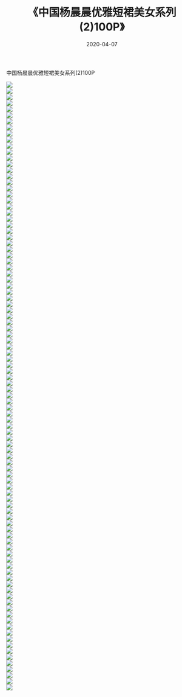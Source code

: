 ﻿---
layout: post
title:  《中国杨晨晨优雅短裙美女系列(2)100P》
date:   2020-04-07
img: http://img.660000.xyz/Sharelink/性感/2020/中国杨晨晨优雅短裙美女系列(2)100P/000.jpg
categories: [美女, 清纯, 唯美]
---

中国杨晨晨优雅短裙美女系列(2)100P

  ![](http://img.660000.xyz/Sharelink/性感/2020/中国杨晨晨优雅短裙美女系列(2)100P/001.jpg) <br> ![](http://img.660000.xyz/Sharelink/性感/2020/中国杨晨晨优雅短裙美女系列(2)100P/002.jpg) <br> ![](http://img.660000.xyz/Sharelink/性感/2020/中国杨晨晨优雅短裙美女系列(2)100P/003.jpg) <br> ![](http://img.660000.xyz/Sharelink/性感/2020/中国杨晨晨优雅短裙美女系列(2)100P/004.jpg) <br> ![](http://img.660000.xyz/Sharelink/性感/2020/中国杨晨晨优雅短裙美女系列(2)100P/005.jpg) <br> ![](http://img.660000.xyz/Sharelink/性感/2020/中国杨晨晨优雅短裙美女系列(2)100P/006.jpg) <br> ![](http://img.660000.xyz/Sharelink/性感/2020/中国杨晨晨优雅短裙美女系列(2)100P/007.jpg) <br> ![](http://img.660000.xyz/Sharelink/性感/2020/中国杨晨晨优雅短裙美女系列(2)100P/008.jpg) <br> ![](http://img.660000.xyz/Sharelink/性感/2020/中国杨晨晨优雅短裙美女系列(2)100P/009.jpg) <br> ![](http://img.660000.xyz/Sharelink/性感/2020/中国杨晨晨优雅短裙美女系列(2)100P/010.jpg) <br> ![](http://img.660000.xyz/Sharelink/性感/2020/中国杨晨晨优雅短裙美女系列(2)100P/011.jpg) <br> ![](http://img.660000.xyz/Sharelink/性感/2020/中国杨晨晨优雅短裙美女系列(2)100P/012.jpg) <br> ![](http://img.660000.xyz/Sharelink/性感/2020/中国杨晨晨优雅短裙美女系列(2)100P/013.jpg) <br> ![](http://img.660000.xyz/Sharelink/性感/2020/中国杨晨晨优雅短裙美女系列(2)100P/014.jpg) <br> ![](http://img.660000.xyz/Sharelink/性感/2020/中国杨晨晨优雅短裙美女系列(2)100P/015.jpg) <br> ![](http://img.660000.xyz/Sharelink/性感/2020/中国杨晨晨优雅短裙美女系列(2)100P/016.jpg) <br> ![](http://img.660000.xyz/Sharelink/性感/2020/中国杨晨晨优雅短裙美女系列(2)100P/017.jpg) <br> ![](http://img.660000.xyz/Sharelink/性感/2020/中国杨晨晨优雅短裙美女系列(2)100P/018.jpg) <br> ![](http://img.660000.xyz/Sharelink/性感/2020/中国杨晨晨优雅短裙美女系列(2)100P/019.jpg) <br> ![](http://img.660000.xyz/Sharelink/性感/2020/中国杨晨晨优雅短裙美女系列(2)100P/020.jpg) <br> ![](http://img.660000.xyz/Sharelink/性感/2020/中国杨晨晨优雅短裙美女系列(2)100P/021.jpg) <br> ![](http://img.660000.xyz/Sharelink/性感/2020/中国杨晨晨优雅短裙美女系列(2)100P/022.jpg) <br> ![](http://img.660000.xyz/Sharelink/性感/2020/中国杨晨晨优雅短裙美女系列(2)100P/023.jpg) <br> ![](http://img.660000.xyz/Sharelink/性感/2020/中国杨晨晨优雅短裙美女系列(2)100P/024.jpg) <br> ![](http://img.660000.xyz/Sharelink/性感/2020/中国杨晨晨优雅短裙美女系列(2)100P/025.jpg) <br> ![](http://img.660000.xyz/Sharelink/性感/2020/中国杨晨晨优雅短裙美女系列(2)100P/026.jpg) <br> ![](http://img.660000.xyz/Sharelink/性感/2020/中国杨晨晨优雅短裙美女系列(2)100P/027.jpg) <br> ![](http://img.660000.xyz/Sharelink/性感/2020/中国杨晨晨优雅短裙美女系列(2)100P/028.jpg) <br> ![](http://img.660000.xyz/Sharelink/性感/2020/中国杨晨晨优雅短裙美女系列(2)100P/029.jpg) <br> ![](http://img.660000.xyz/Sharelink/性感/2020/中国杨晨晨优雅短裙美女系列(2)100P/030.jpg) <br> ![](http://img.660000.xyz/Sharelink/性感/2020/中国杨晨晨优雅短裙美女系列(2)100P/031.jpg) <br> ![](http://img.660000.xyz/Sharelink/性感/2020/中国杨晨晨优雅短裙美女系列(2)100P/032.jpg) <br> ![](http://img.660000.xyz/Sharelink/性感/2020/中国杨晨晨优雅短裙美女系列(2)100P/033.jpg) <br> ![](http://img.660000.xyz/Sharelink/性感/2020/中国杨晨晨优雅短裙美女系列(2)100P/034.jpg) <br> ![](http://img.660000.xyz/Sharelink/性感/2020/中国杨晨晨优雅短裙美女系列(2)100P/035.jpg) <br> ![](http://img.660000.xyz/Sharelink/性感/2020/中国杨晨晨优雅短裙美女系列(2)100P/036.jpg) <br> ![](http://img.660000.xyz/Sharelink/性感/2020/中国杨晨晨优雅短裙美女系列(2)100P/037.jpg) <br> ![](http://img.660000.xyz/Sharelink/性感/2020/中国杨晨晨优雅短裙美女系列(2)100P/038.jpg) <br> ![](http://img.660000.xyz/Sharelink/性感/2020/中国杨晨晨优雅短裙美女系列(2)100P/039.jpg) <br> ![](http://img.660000.xyz/Sharelink/性感/2020/中国杨晨晨优雅短裙美女系列(2)100P/040.jpg) <br> ![](http://img.660000.xyz/Sharelink/性感/2020/中国杨晨晨优雅短裙美女系列(2)100P/041.jpg) <br> ![](http://img.660000.xyz/Sharelink/性感/2020/中国杨晨晨优雅短裙美女系列(2)100P/042.jpg) <br> ![](http://img.660000.xyz/Sharelink/性感/2020/中国杨晨晨优雅短裙美女系列(2)100P/043.jpg) <br> ![](http://img.660000.xyz/Sharelink/性感/2020/中国杨晨晨优雅短裙美女系列(2)100P/044.jpg) <br> ![](http://img.660000.xyz/Sharelink/性感/2020/中国杨晨晨优雅短裙美女系列(2)100P/045.jpg) <br> ![](http://img.660000.xyz/Sharelink/性感/2020/中国杨晨晨优雅短裙美女系列(2)100P/046.jpg) <br> ![](http://img.660000.xyz/Sharelink/性感/2020/中国杨晨晨优雅短裙美女系列(2)100P/047.jpg) <br> ![](http://img.660000.xyz/Sharelink/性感/2020/中国杨晨晨优雅短裙美女系列(2)100P/048.jpg) <br> ![](http://img.660000.xyz/Sharelink/性感/2020/中国杨晨晨优雅短裙美女系列(2)100P/049.jpg) <br> ![](http://img.660000.xyz/Sharelink/性感/2020/中国杨晨晨优雅短裙美女系列(2)100P/050.jpg) <br> ![](http://img.660000.xyz/Sharelink/性感/2020/中国杨晨晨优雅短裙美女系列(2)100P/051.jpg) <br> ![](http://img.660000.xyz/Sharelink/性感/2020/中国杨晨晨优雅短裙美女系列(2)100P/052.jpg) <br> ![](http://img.660000.xyz/Sharelink/性感/2020/中国杨晨晨优雅短裙美女系列(2)100P/053.jpg) <br> ![](http://img.660000.xyz/Sharelink/性感/2020/中国杨晨晨优雅短裙美女系列(2)100P/054.jpg) <br> ![](http://img.660000.xyz/Sharelink/性感/2020/中国杨晨晨优雅短裙美女系列(2)100P/055.jpg) <br> ![](http://img.660000.xyz/Sharelink/性感/2020/中国杨晨晨优雅短裙美女系列(2)100P/056.jpg) <br> ![](http://img.660000.xyz/Sharelink/性感/2020/中国杨晨晨优雅短裙美女系列(2)100P/057.jpg) <br> ![](http://img.660000.xyz/Sharelink/性感/2020/中国杨晨晨优雅短裙美女系列(2)100P/058.jpg) <br> ![](http://img.660000.xyz/Sharelink/性感/2020/中国杨晨晨优雅短裙美女系列(2)100P/059.jpg) <br> ![](http://img.660000.xyz/Sharelink/性感/2020/中国杨晨晨优雅短裙美女系列(2)100P/060.jpg) <br> ![](http://img.660000.xyz/Sharelink/性感/2020/中国杨晨晨优雅短裙美女系列(2)100P/061.jpg) <br> ![](http://img.660000.xyz/Sharelink/性感/2020/中国杨晨晨优雅短裙美女系列(2)100P/062.jpg) <br> ![](http://img.660000.xyz/Sharelink/性感/2020/中国杨晨晨优雅短裙美女系列(2)100P/063.jpg) <br> ![](http://img.660000.xyz/Sharelink/性感/2020/中国杨晨晨优雅短裙美女系列(2)100P/064.jpg) <br> ![](http://img.660000.xyz/Sharelink/性感/2020/中国杨晨晨优雅短裙美女系列(2)100P/065.jpg) <br> ![](http://img.660000.xyz/Sharelink/性感/2020/中国杨晨晨优雅短裙美女系列(2)100P/066.jpg) <br> ![](http://img.660000.xyz/Sharelink/性感/2020/中国杨晨晨优雅短裙美女系列(2)100P/067.jpg) <br> ![](http://img.660000.xyz/Sharelink/性感/2020/中国杨晨晨优雅短裙美女系列(2)100P/068.jpg) <br> ![](http://img.660000.xyz/Sharelink/性感/2020/中国杨晨晨优雅短裙美女系列(2)100P/069.jpg) <br> ![](http://img.660000.xyz/Sharelink/性感/2020/中国杨晨晨优雅短裙美女系列(2)100P/070.jpg) <br> ![](http://img.660000.xyz/Sharelink/性感/2020/中国杨晨晨优雅短裙美女系列(2)100P/071.jpg) <br> ![](http://img.660000.xyz/Sharelink/性感/2020/中国杨晨晨优雅短裙美女系列(2)100P/072.jpg) <br> ![](http://img.660000.xyz/Sharelink/性感/2020/中国杨晨晨优雅短裙美女系列(2)100P/073.jpg) <br> ![](http://img.660000.xyz/Sharelink/性感/2020/中国杨晨晨优雅短裙美女系列(2)100P/074.jpg) <br> ![](http://img.660000.xyz/Sharelink/性感/2020/中国杨晨晨优雅短裙美女系列(2)100P/075.jpg) <br> ![](http://img.660000.xyz/Sharelink/性感/2020/中国杨晨晨优雅短裙美女系列(2)100P/076.jpg) <br> ![](http://img.660000.xyz/Sharelink/性感/2020/中国杨晨晨优雅短裙美女系列(2)100P/077.jpg) <br> ![](http://img.660000.xyz/Sharelink/性感/2020/中国杨晨晨优雅短裙美女系列(2)100P/078.jpg) <br> ![](http://img.660000.xyz/Sharelink/性感/2020/中国杨晨晨优雅短裙美女系列(2)100P/079.jpg) <br> ![](http://img.660000.xyz/Sharelink/性感/2020/中国杨晨晨优雅短裙美女系列(2)100P/080.jpg) <br> ![](http://img.660000.xyz/Sharelink/性感/2020/中国杨晨晨优雅短裙美女系列(2)100P/081.jpg) <br> ![](http://img.660000.xyz/Sharelink/性感/2020/中国杨晨晨优雅短裙美女系列(2)100P/082.jpg) <br> ![](http://img.660000.xyz/Sharelink/性感/2020/中国杨晨晨优雅短裙美女系列(2)100P/083.jpg) <br> ![](http://img.660000.xyz/Sharelink/性感/2020/中国杨晨晨优雅短裙美女系列(2)100P/084.jpg) <br> ![](http://img.660000.xyz/Sharelink/性感/2020/中国杨晨晨优雅短裙美女系列(2)100P/085.jpg) <br> ![](http://img.660000.xyz/Sharelink/性感/2020/中国杨晨晨优雅短裙美女系列(2)100P/086.jpg) <br> ![](http://img.660000.xyz/Sharelink/性感/2020/中国杨晨晨优雅短裙美女系列(2)100P/087.jpg) <br> ![](http://img.660000.xyz/Sharelink/性感/2020/中国杨晨晨优雅短裙美女系列(2)100P/088.jpg) <br> ![](http://img.660000.xyz/Sharelink/性感/2020/中国杨晨晨优雅短裙美女系列(2)100P/089.jpg) <br> ![](http://img.660000.xyz/Sharelink/性感/2020/中国杨晨晨优雅短裙美女系列(2)100P/090.jpg) <br> ![](http://img.660000.xyz/Sharelink/性感/2020/中国杨晨晨优雅短裙美女系列(2)100P/091.jpg) <br> ![](http://img.660000.xyz/Sharelink/性感/2020/中国杨晨晨优雅短裙美女系列(2)100P/092.jpg) <br> ![](http://img.660000.xyz/Sharelink/性感/2020/中国杨晨晨优雅短裙美女系列(2)100P/093.jpg) <br> ![](http://img.660000.xyz/Sharelink/性感/2020/中国杨晨晨优雅短裙美女系列(2)100P/094.jpg) <br> ![](http://img.660000.xyz/Sharelink/性感/2020/中国杨晨晨优雅短裙美女系列(2)100P/095.jpg) <br> ![](http://img.660000.xyz/Sharelink/性感/2020/中国杨晨晨优雅短裙美女系列(2)100P/096.jpg) <br> ![](http://img.660000.xyz/Sharelink/性感/2020/中国杨晨晨优雅短裙美女系列(2)100P/097.jpg) <br> ![](http://img.660000.xyz/Sharelink/性感/2020/中国杨晨晨优雅短裙美女系列(2)100P/098.jpg) <br> ![](http://img.660000.xyz/Sharelink/性感/2020/中国杨晨晨优雅短裙美女系列(2)100P/099.jpg) <br> ![](http://img.660000.xyz/Sharelink/性感/2020/中国杨晨晨优雅短裙美女系列(2)100P/100.jpg) <br>